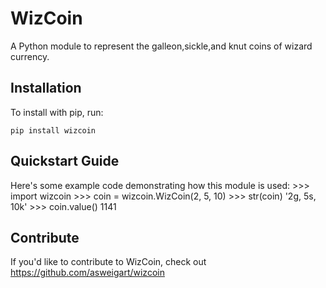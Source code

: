 WizCoin
======

A Python module to represent the galleon,sickle,and knut coins of wizard currency.

Installation
------------

To install with pip, run:

    pip install wizcoin

Quickstart Guide
----------------

Here's some example code demonstrating how this module is used:
    >>> import wizcoin
    >>> coin = wizcoin.WizCoin(2, 5, 10)
    >>> str(coin)
    '2g, 5s, 10k'
    >>> coin.value()
    1141


Contribute
----------

If you'd like to contribute to WizCoin, check out https://github.com/asweigart/wizcoin
